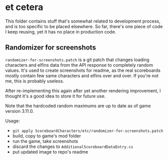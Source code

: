 # et cetera
This folder contains stuff that's somewhat related to development process, and is too specific to be placed elsewhere. So far, there's one piece of code I keep reusing, yet it has no place in production code.

## Randomizer for screenshots

`randomizer-for-screenshots.patch` is a git patch that changes loading characters and elfins data from the API response to completely random values. It's used to create screenshots for readme, as the real scoreboards mostly contain few same characters and elfins over and over. If you're not me, this is probably useless.

After re-implementing this again after yet another rendering improvement, I thought it's a good idea to store it for future use.

Note that the hardcoded random maximums are up to date as of game version 3.11.0.

Usage:
- `git apply ScoreboardCharacters/etc/randomizer-for-screenshots.patch`
- build, copy to game's mod folder
- run the game, take screenshots
- discard the changes to `AdditionalScoreboardDataEntry.cs`
- put updated image to repo's readme
